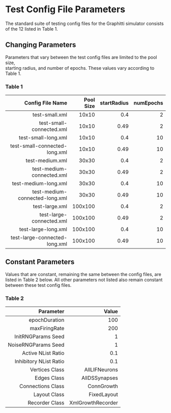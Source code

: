 # Test Config File Parameters

The standard suite of testing config files for the Graphitti simulator consists  
of the 12 listed in Table 1. 

## Changing Parameters

Parameters that vary between the test config files are limited to the pool size,  
starting radius, and number of epochs. These values vary according to Table 1.

### Table 1

|               Config File Name | Pool Size | startRadius | numEpochs |
|-------------------------------:|----------:|------------:|----------:|
|                 test-small.xml |     10x10 |         0.4 |         2 |
|       test-small-connected.xml |     10x10 |        0.49 |         2 |
|            test-small-long.xml |     10x10 |         0.4 |        10 |
|  test-small-connected-long.xml |     10x10 |        0.49 |        10 |
|                test-medium.xml |     30x30 |         0.4 |         2 |
|      test-medium-connected.xml |     30x30 |        0.49 |         2 |
|           test-medium-long.xml |     30x30 |         0.4 |        10 |
| test-medium-connected-long.xml |     30x30 |        0.49 |        10 |
|                 test-large.xml |   100x100 |         0.4 |         2 |
|       test-large-connected.xml |   100x100 |        0.49 |         2 |
|            test-large-long.xml |   100x100 |         0.4 |        10 |
|  test-large-connected-long.xml |   100x100 |        0.49 |        10 |


## Constant Parameters

Values that are constant, remaining the same between the config files, are  
listed in Table 2 below. All other parameters not listed also remain constant  
between these test config files.

### Table 2

|              Parameter |             Value |
|-----------------------:|------------------:|
|          epochDuration |               100 |
|          maxFiringRate |               200 |
|     InitRNGParams Seed |                 1 |
|    NoiseRNGParams Seed |                 1 |
|     Active NList Ratio |               0.1 |
| Inhibitory NList Ratio |               0.1 |
|         Vertices Class |     AllLIFNeurons |
|            Edges Class |     AllDSSynapses |
|      Connections Class |        ConnGrowth |
|           Layout Class |       FixedLayout |
|         Recorder Class | XmlGrowthRecorder |